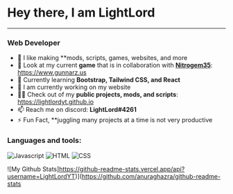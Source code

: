 # Hey there, I am LightLord

___

### Web Developer

- 🔭 I like making **mods, scripts, games, websites, and more
- 👀 Look at my current **game** that is in collaboration with **[Nitrogem35](https://github.com/nitrogem35)**: https://www.gunnarz.us
- 🌱 Currently learning **Bootstrap, Tailwind CSS, and React**
- 🚧 I am currently working on my website 
- 👨‍💻 Check out of my **public projects, mods, and scripts**: https://lightlordyt.github.io
- 📫 Reach me on discord: **LightLord#4261**
- ⚡ Fun Fact, **juggling many projects at a time is not very productive

### Languages and tools:
![Javascript](https://developer.mozilla.org/en-US/docs/Web/JavaScript) ![HTML](https://www.w3.org/html/) ![CSS](https://www.w3schools.com/css/)

![My Github Stats]https://github-readme-stats.vercel.app/api?username=LightLordYT)](https://github.com/anuraghazra/github-readme-stats
